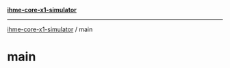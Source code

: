 [**ihme-core-x1-simulator**](../README.md)

***

[ihme-core-x1-simulator](../modules.md) / main

# main
